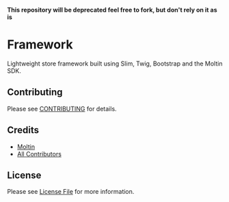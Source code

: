 **This repository will be deprecated feel free to fork, but don't rely on it as is**

# Framework

Lightweight store framework built using Slim, Twig, Bootstrap and the Moltin SDK.

## Contributing

Please see [CONTRIBUTING](https://github.com/moltin/framework/blob/master/CONTRIBUTING.md) for details.


## Credits

- [Moltin](https://github.com/moltin)
- [All Contributors](https://github.com/moltin/framework/contributors)


## License

Please see [License File](https://github.com/moltin/framework/blob/master/LICENSE) for more information.
